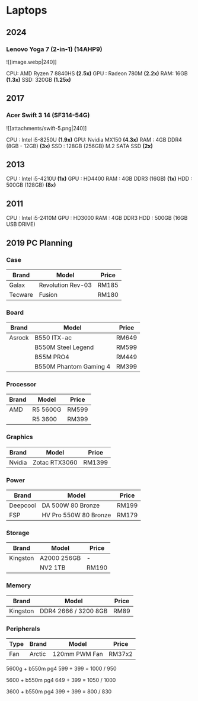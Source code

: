 
# Laptops
## 2024
### Lenovo Yoga 7 (2-in-1) (14AHP9)
![[image.webp|240]]

CPU: AMD Ryzen 7 8840HS **(2.5x)**
GPU : Radeon 780M **(2.2x)**
RAM: 16GB **(1.3x)**
SSD: 320GB **(1.25x)**
## 2017 
### Acer Swift 3 14 (SF314-54G)

![[attachments/swift-5.png|240]]

CPU : Intel i5-8250U **(1.9x)**
GPU: Nvidia MX150 **(4.3x)**
RAM : 4GB DDR4 (8GB - 12GB) **(3x)**
SSD : 128GB (256GB) M.2 SATA SSD **(2x)**

## 2013
CPU : Intel i5-4210U **(1x)**
GPU : HD4400
RAM : 4GB DDR3 (16GB) **(1x)**
HDD : 500GB (128GB) **(8x)**
## 2011
CPU : Intel i5-2410M
GPU : HD3000
RAM : 4GB DDR3
HDD : 500GB (16GB USB DRIVE)


## 2019 PC Planning
### Case
| Brand | Model | Price |
|---|---|---|
| Galax | Revolution Rev-03 | RM185 |
| Tecware | Fusion | RM180 |
### Board
|Brand| Model | Price |
|---|---|---|
| Asrock | B550 ITX-ac | RM649 |
|| B550M Steel Legend | RM599 |
|| B55M PRO4 | RM449 |
|| B550M Phantom Gaming 4 | RM399 |
### Processor
| Brand | Model    | Price |
| ----- | -------- | ----- |
| AMD   | R5 5600G | RM599 |
|       | R5 3600  | RM399 |
### Graphics
| Brand  | Model         | Price  |
| ------ | ------------- | ------ |
| Nvidia | Zotac RTX3060 | RM1399 |

### Power
|Brand| Model | Price |
|---|---|---|
| Deepcool | DA 500W 80 Bronze | RM199 |
| FSP | HV Pro 550W  80 Bronze | RM179 | 

### Storage 
|Brand| Model | Price |
|---|---|---|
| Kingston | A2000 256GB | - |
|| NV2 1TB | RM190 |

### Memory
|Brand| Model | Price |
|---|---|---|
| Kingston | DDR4 2666 / 3200 8GB | RM89 |
### Peripherals
|Type | Brand | Model | Price |
|---|---|---|---|
| Fan | Arctic | 120mm PWM Fan | RM37x2 |


5600g + b550m pg4
599 + 399 = 1000 / 950

5600  + b550m pg4
649 + 399 = 1050 / 1000


3600 + b550m pg4
399 + 399 = 800 / 830